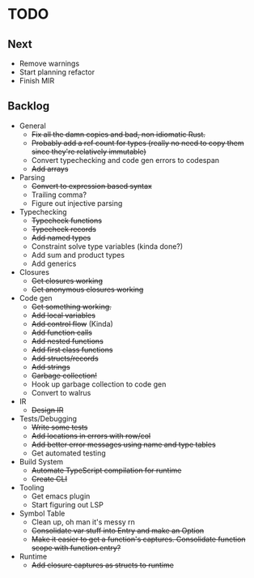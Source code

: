 # TODO
## Next
- Remove warnings
- Start planning refactor
- Finish MIR
## Backlog
- General
  - ~~Fix all the damn copies and bad, non idiomatic Rust.~~
  - ~~Probably add a ref count for types (really no need to copy them
    since they're relatively immutable)~~
  - Convert typechecking and code gen errors to codespan
  - ~~Add arrays~~
- Parsing
  - ~~Convert to expression based syntax~~
  - Trailing comma?
  - Figure out injective parsing
- Typechecking
  - ~~Typecheck functions~~
  - ~~Typecheck records~~
  - ~~Add named types~~
  - Constraint solve type variables (kinda done?)
  - Add sum and product types
  - Add generics
- Closures
  - ~~Get closures working~~
  - ~~Get anonymous closures working~~  
- Code gen
  - ~~Get something working.~~
  - ~~Add local variables~~
  - ~~Add control flow~~ (Kinda)
  - ~~Add function calls~~
  - ~~Add nested functions~~ 
  - ~~Add first class functions~~
  - ~~Add structs/records~~
  - ~~Add strings~~
  - ~~Garbage collection!~~
  - Hook up garbage collection to code gen
  - Convert to walrus
- IR
  - ~~Design IR~~ 
- Tests/Debugging
  - ~~Write some tests~~
  - ~~Add locations in errors with row/col~~
  - ~~Add better error messages using name and type tables~~
  - Get automated testing
- Build System
  - ~~Automate TypeScript compilation for runtime~~
  - ~~Create CLI~~     
- Tooling
  - Get emacs plugin
  - Start figuring out LSP
- Symbol Table
  - Clean up, oh man it's messy rn
  - ~~Consolidate var stuff into Entry and make an Option~~
  - ~~Make it easier to get a function's captures. Consolidate function scope with function entry?~~  
- Runtime
  - ~~Add closure captures as structs to runtime~~  
